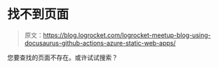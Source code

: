 # 找不到页面

> 原文：<https://blog.logrocket.com/logrocket-meetup-blog-using-docusaurus-github-actions-azure-static-web-apps/>

您要查找的页面不存在。或许试试搜索？